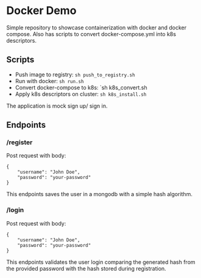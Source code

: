 # Docker Demo

Simple repository to showcase containerization with docker and docker compose. Also has scripts to convert docker-compose.yml into k8s descriptors.


## Scripts 

- Push image to registry: `sh push_to_registry.sh`
- Run with docker: `sh run.sh`
- Convert docker-compose to k8s: `sh k8s_convert.sh
- Apply k8s descriptors on cluster: `sh k8s_install.sh`

The application is mock sign up/ sign in. 

## Endpoints

### /register

Post request with body:
```
{
    "username": "John Doe",
    "password": "your-password"
}
```
This endpoints saves the user in a mongodb with a simple hash algorithm. 

### /login
Post request with body:
```
{
    "username": "John Doe",
    "password": "your-password"
}
```
This endpoints validates the user login comparing the generated hash from the provided password with the hash stored during registration. 
